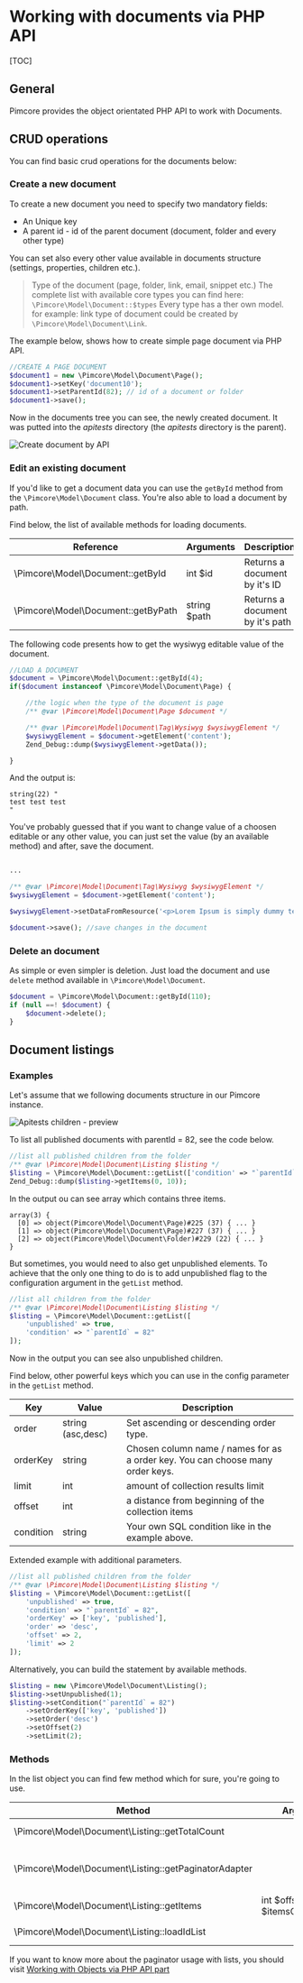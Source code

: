# Working with documents via PHP API

[TOC]

## General

Pimcore provides the object orientated PHP API to work with Documents.

## CRUD operations

You can find basic crud operations for the documents below:

### Create a new document
To create a new document you need to specify two mandatory fields:
* An Unique key
* A parent id - id of the parent document (document, folder and every other type)
 
You can set also every other value available in documents structure (settings, properties, children etc.).


> Type of the document (page, folder, link, email, snippet etc.) The complete list with available core types you can find here: `\Pimcore\Model\Document::$types`
> Every type has a ther own model. for example: link type of document could be created by `\Pimcore\Model\Document\Link`.


The example below, shows how to create simple page document via PHP API. 

```php
//CREATE A PAGE DOCUMENT
$document1 = new \Pimcore\Model\Document\Page();
$document1->setKey('document10');
$document1->setParentId(82); // id of a document or folder
$document1->save();
```

Now in the documents tree you can see, the newly created document. 
It was putted into the *apitests* directory (the *apitests* directory is the parent).

![Create document by API](../img/documents_api_create.png)

### Edit an existing document

If you'd like to get a document data you can use the `getById` method from the `\Pimcore\Model\Document` class.
You're also able to load a document by path. 

Find below, the list of available methods for loading documents.

| Reference                          | Arguments    | Description                     |
|------------------------------------|--------------|---------------------------------|
| \Pimcore\Model\Document::getById   | int $id      | Returns a document by it's ID   |
| \Pimcore\Model\Document::getByPath | string $path | Returns a document by it's path |

The following code presents how to get the wysiwyg editable value of the document.

```php
//LOAD A DOCUMENT
$document = \Pimcore\Model\Document::getById(4);
if($document instanceof \Pimcore\Model\Document\Page) {

    //the logic when the type of the document is page
    /** @var \Pimcore\Model\Document\Page $document */

    /** @var \Pimcore\Model\Document\Tag\Wysiwyg $wysiwygElement */
    $wysiwygElement = $document->getElement('content');
    Zend_Debug::dump($wysiwygElement->getData());

}
```

And the output is:

```
string(22) "
test test test
"
```

You've probably guessed that if you want to change value of a choosen editable or any other value, you can just set the value (by an available method) and after, save the document.

```php

...

/** @var \Pimcore\Model\Document\Tag\Wysiwyg $wysiwygElement */
$wysiwygElement = $document->getElement('content');

$wysiwygElement->setDataFromResource('<p>Lorem Ipsum is simply dummy text of the printing and typesetting.</p>');

$document->save(); //save changes in the document
```

### Delete an document

As simple or even simpler is deletion. Just load the document and use `delete` method available in `\Pimcore\Model\Document`.

```php
$document = \Pimcore\Model\Document::getById(110);
if (null ==! $document) {
    $document->delete();
}
```


## Document listings

### Examples

Let's assume that we following documents structure in our Pimcore instance.

![Apitests children - preview](../img/documents_apitests_children_preview.png)

To list all published documents with parentId = 82, see the code below.

```php
//list all published children from the folder
/** @var \Pimcore\Model\Document\Listing $listing */
$listing = \Pimcore\Model\Document::getList(['condition' => "`parentId` = 82"]);
Zend_Debug::dump($listing->getItems(0, 10));
```

In the output ou can see array which contains three items.

```
array(3) {
  [0] => object(Pimcore\Model\Document\Page)#225 (37) { ... }
  [1] => object(Pimcore\Model\Document\Page)#227 (37) { ... }
  [2] => object(Pimcore\Model\Document\Folder)#229 (22) { ... }
}
```

But sometimes, you would need to also get unpublished elements. 
To achieve that the only one thing to do is to add unpublished flag to the configuration argument in the `getList` method.

```php
//list all children from the folder
/** @var \Pimcore\Model\Document\Listing $listing */
$listing = \Pimcore\Model\Document::getList([
    'unpublished' => true,
    'condition' => "`parentId` = 82"
]);
```

Now in the output you can see also unpublished children.

Find below, other powerful keys which you can use in the config parameter in the `getList` method.

| Key         | Value               | Description                                                                       |
|-------------|---------------------|-----------------------------------------------------------------------------------|
| order       | string (asc,desc)   | Set ascending or descending order type.                                           |
| orderKey    | string              | Chosen column name / names for as a order key. You can choose many order keys.    |
| limit       | int                 | amount of collection results limit                                                |
| offset      | int                 | a distance from beginning of the collection items                                 |
| condition   | string              | Your own SQL condition like in the example above.                                 |

Extended example with additional parameters. 

```php
//list all published children from the folder
/** @var \Pimcore\Model\Document\Listing $listing */
$listing = \Pimcore\Model\Document::getList([
    'unpublished' => true,
    'condition' => "`parentId` = 82",
    'orderKey' => ['key', 'published'],
    'order' => 'desc',
    'offset' => 2,
    'limit' => 2
]);
```
Alternatively, you can build the statement by available methods.

```php
$listing = new \Pimcore\Model\Document\Listing();
$listing->setUnpublished(1);
$listing->setCondition("`parentId` = 82")
    ->setOrderKey(['key', 'published'])
    ->setOrder('desc')
    ->setOffset(2)
    ->setLimit(2);
```


### Methods

In the list object you can find few method which for sure, you're going to use. 

| Method                                               | Arguments                           | Description                                                                                 |
|------------------------------------------------------|-------------------------------------|---------------------------------------------------------------------------------------------|
| \Pimcore\Model\Document\Listing::getTotalCount       |                                     | Returns total number of selected rows.                                                      |
| \Pimcore\Model\Document\Listing::getPaginatorAdapter |                                     | List implements `\Zend_Paginator_Adapter_Interface`, you could use the list as a paginator. |
| \Pimcore\Model\Document\Listing::getItems            | int $offset, int $itemsCountPerPage | as arguments you have to specify the limit of rows and the offset.                          |
| \Pimcore\Model\Document\Listing::loadIdList          |                                     | Returns complete array with id as a row.                                                    |

If you want to know more about the paginator usage with lists, you should visit [Working with Objects via PHP API part](../05_Objects/03_Working_with_php_API.md#zendPaginatorListing)


